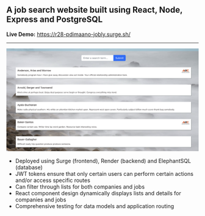 ## A job search website built using React, Node, Express and PostgreSQL

**Live Demo:** https://r28-pdimaano-jobly.surge.sh/

---

![Site Image](images/image-1.png)

- Deployed using Surge (frontend), Render (backend) and ElephantSQL (database)
- JWT tokens ensure that only certain users can perform certain actions and/or access specific routes
- Can filter through lists for both companies and jobs
- React component design dynamically displays lists and details for companies and jobs
- Comprehensive testing for data models and application routing